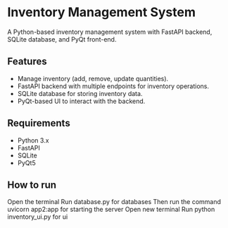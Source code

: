 # Inventory Management System

A Python-based inventory management system with FastAPI backend, SQLite database, and PyQt front-end.

## Features

- Manage inventory (add, remove, update quantities).
- FastAPI backend with multiple endpoints for inventory operations.
- SQLite database for storing inventory data.
- PyQt-based UI to interact with the backend.

## Requirements

- Python 3.x
- FastAPI
- SQLite
- PyQt5
## How to run
  Open the terminal
  Run database.py for databases
  Then run the command uvicorn app2:app for starting the server
  Open new terminal
  Run python inventory_ui.py for ui
  
